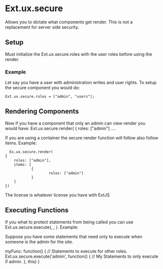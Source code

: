 Ext.ux.secure
==============

Allows you to dictate what components get render.  This is not a replacement for server side security.

Setup
--------------

Must initialize the Ext.ux.secure.roles with the user roles before using the render.

### Example

Let say you have a user with administration writes and user rights.  To setup the secure component you would do:

    Ext.ux.secure.roles = ["admin", "users"];

Rendering Components
---------------

Now if you have a component that only an admin can view render you would have:
    Ext.ux.secure.render(
    {
        roles: ["admin"]
        ....

If you are using a container the secure render function will follow also follow items. Example:

	  Ex.ux.secure.render(
    {
        roles: ["admin"],
        items: [
                {
                        roles: ["admin"]
                }
        ]
    })

The license is whatever license you have with ExtJS

Executing Functions
------------------

If you what to protect statements from being called you can use
Ext.ux.secure.execute(<roles>, <func>, <scope>). Example:

Suppose you have some statements that need only to execute when
someone is the admin for the site. 

  myFunc: function() {
    // Statements to execute for other roles.
    Ext.ux.secure.execute('admin', function() {
      // My Statements to only execute if admin.
    }, this)
  }
